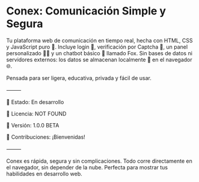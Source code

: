 # Conex: Comunicación Simple y Segura

Tu plataforma web de comunicación en tiempo real, hecha con HTML, CSS y JavaScript puro 🚀.
Incluye login 🔐, verificación por Captcha 🤖, un panel personalizado 🧑‍💻 y un chatbot básico 💬 llamado Fox.
Sin bases de datos ni servidores externos: los datos se almacenan localmente 💾 en el navegador 🌐.

Pensada para ser ligera, educativa, privada y fácil de usar.

⸻

🧪 Estado: En desarrollo

📄 Licencia: NOT FOUND

🔖 Versión: 1.0.0 BETA

🙌 Contribuciones: ¡Bienvenidas!

⸻

Conex es rápida, segura y sin complicaciones. Todo corre directamente en el navegador, sin depender de la nube. Perfecta para mostrar tus habilidades en desarrollo web.

